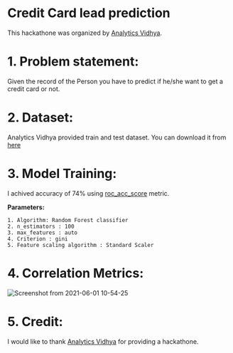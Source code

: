 # Credit Card lead prediction

This hackathone was organized by [Analytics Vidhya](https://datahack.analyticsvidhya.com/contest/job-a-thon-2/?utm_source=datahack&utm_medium=Navbar&utm_campaign=Jobathon).

# 1. Problem statement:

Given the record of the Person you have to predict if he/she want to get a credit card or not.

# 2. Dataset:

Analytics Vidhya provided train and test dataset. You can download it from [here](https://www.kaggle.com/nextbigwhat/analytics-vidhya-job-a-thon-may-2021)

# 3. Model Training:

I achived accuracy of 74% using [roc_acc_score](https://scikit-learn.org/stable/modules/generated/sklearn.metrics.roc_auc_score.html) metric.

**Parameters:**

    1. Algorithm: Random Forest classifier
    2. n_estimators : 100
    3. max_features : auto
    4. Criterion : gini
    5. Feature scaling algorithm : Standard Scaler

# 4. Correlation Metrics:

![Screenshot from 2021-06-01 10-54-25](https://user-images.githubusercontent.com/63397654/120270778-ca1b4f80-c2c7-11eb-8382-31e709318652.png)

# 5. Credit: 

I would like to thank [Analytics Vidhya](https://datahack.analyticsvidhya.com/contest/job-a-thon-2/?utm_source=datahack&utm_medium=Navbar&utm_campaign=Jobathon) for providing a hackathone.
